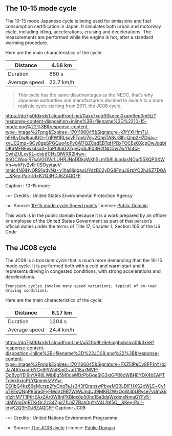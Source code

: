 ## The 10-15 mode cycle

The 10-15 mode Japanese cycle is being used for emissions and fuel consumption certification in Japan. It simulates both urban and motorway cycle, including idling, accelerations, cruising and decelerations. The measurements are performed while the engine is hot, after a standard warming procedure.

Here are the main characteristics of the cycle:


| Distance       | 4.16 km   |
|----------------|-----------|
| Duration       | 660 s     |
| Average speed  | 22.7 km/h |

>This cycle has the same disadvantages as the NEDC, that’s why Japanese authorities and manufacturers decided to switch to a more realistic cycle starting from 2011, the JC08 cycle.

https://do7js0tdxrds1.cloudfront.net/0axx7xugff0kqcei0xam9ep0m5lz?response-content-disposition=inline%3B+filename%3D%2210-15-mode.png%22%3B&response-content-type=image%2Fpng&Expires=1701166045&Signature=k7rYXHfmTU-hFHLvDwl6uuIUO~TrjPW1RLscyFTgyU7g~2QnpTA8vr8Ih-Qnp2H7Dpa~-xvUC2mq~9Oy8gp6PGQuo4cPv0W7QZCadEBTqHPBxFOCEsOXcpOwJoqbiOKdMFBEiwk4sx3~TqP09aG2ZgvQpSJE03H2tNCGw2wYkhtQ-DwhZULxyKL~dsjrjfCHsQlWXR2I4wy-XoOCWqgiR7saVGOWrLUHRJNpDDkoWkhSLm1S8iJuodxsNOur55XQPSXWVn~whFjv2vR-0SOyytauV-mnlc4N0lHyOR91qdyNa~v1ha8jjqqagUYdzB02yDG8FnuJ6zpYO2hJ6Z7DGA__&Key-Pair-Id=K2Q3HDJ6ZAQGFF

Caption : 10-15 mode


-=- Credits : United States Environmental Protection Agency

-=- Source:  [10-15 mode cycle Speed points](https://www.epa.gov/sites/default/files/2015-10/jpn10col.txt)
License:
[Public Domain](https://www.energy.gov/about-us/web-policies)

This work is in the public domain because it is a work prepared by an officer or employee of the United States Government as part of that person’s official duties under the terms of Title 17, Chapter 1, Section 105 of the US Code


## The JC08 cycle

The JC08 is a *transient cycle* that is much more demanding than the 10-15 mode cycle. It is performed both with a cold and warm start and it represents driving in congested conditions, with strong accelerations and decelerations.

`Transient cycles involve many speed variations, typical of on-road driving conditions.`

Here are the main characteristics of the cycle:

| Distance       | 8.17 km   |
|----------------|-----------|
| Duration       | 1204 s    |
| Average speed  | 24.4 km/h |

https://do7js0tdxrds1.cloudfront.net/u520o9hr6ehojgbobzoyi0tk3xe8?response-content-disposition=inline%3B+filename%3D%22JC08.png%22%3B&response-content-type=image%2Fpng&Expires=1701166045&Signature=FXZElPeDy8PF1nYHcjJJ74RIrxudr6YCy9PIWoIKmD~uiT18a7MVP-OoByqYEI9nYAR8LWjbEg5M0caWDrPbGgeSlG3xjGPR8oWBHEYDX4bEAPTTqIvk5xjoPLYQmmklzVYw-DQ1bG4kz66eMursp2fyOxqTaJs343fQrapswPbveM30LDlFHXS2xWLE~Cv1oTEEsQNpP85ra0FyFMoVzRR7WhWJndU39MKB2WxOgW3bURyce7yUmX6p1zHM7T1PtHEAxZAr0W8nPXBlqx8p50hc1Sa3daWxdmxNmaGYFy5-ldMWmOgETKrGc2z34ZpjrZfUiiZ7Bah0pYkV4LAK5Q__&Key-Pair-Id=K2Q3HDJ6ZAQGFF
Caption: JC08

-=- Credits : United Nations Environment Programme. 

-=- Source:  [The JC08 cycle](https://www.globalfueleconomy.org/transport/gfei/autotool/approaches/information/test_cycles.asp#Japanese)
License:
[Public Domain](https://www.unep.org/about-un-environment/policies-and-strategies/access-information)